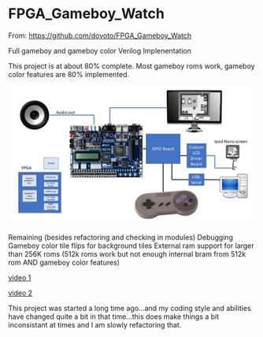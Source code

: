 # FPGA_Gameboy_Watch

From: https://github.com/dovoto/FPGA_Gameboy_Watch

Full gameboy and gameboy color Verilog Implenentation

This project is at about 80% complete.  Most gameboy roms work, gameboy color features are 80% implemented.


![overview](useful_docs/overview.jpg)


Remaining (besides refactoring and checking in modules)
  Debugging 
  Gameboy color tile flips for background tiles
  External ram support for larger than 256K roms (512k roms work but not enough internal bram from 512k rom AND gameboy color features)

 [video 1](https://www.youtube.com/watch?v=Pr7vuAg85WQ&t=10s)
 
 [video 2](https://www.youtube.com/watch?v=uc7wt_IBnak)
 
This project was started a long time ago...and my coding style and abilities have changed quite a bit in that time...this does make things a bit inconsistant at times and I am slowly refactoring that.  
  
